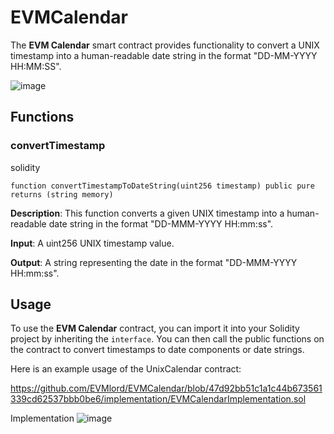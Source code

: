 # EVMCalendar

The **EVM Calendar** smart contract provides functionality to convert a UNIX timestamp into a human-readable date string in the format "DD-MM-YYYY HH:MM:SS".

![image](https://user-images.githubusercontent.com/85406816/228015169-194365d5-f744-4b12-b195-051d1fa2a6c3.png)

## Functions
### convertTimestamp
solidity
```solidity
function convertTimestampToDateString(uint256 timestamp) public pure returns (string memory)
```
**Description**: This function converts a given UNIX timestamp into a human-readable date string in the format "DD-MMM-YYYY HH:mm:ss".

**Input**: A uint256 UNIX timestamp value.

**Output**: A string representing the date in the format "DD-MMM-YYYY HH:mm:ss".



## Usage
To use the **EVM Calendar** contract, you can import it into your Solidity project by inheriting the ```interface```. You can then call the public functions on the contract to convert timestamps to date components or date strings.

Here is an example usage of the UnixCalendar contract:

https://github.com/EVMlord/EVMCalendar/blob/47d92bb51c1a1c44b673561339cd62537bbb0be6/implementation/EVMCalendarImplementation.sol



Implementation
![image](https://user-images.githubusercontent.com/85406816/228246314-0d8064c4-d433-4dc4-96b6-1c65ff430241.png)



